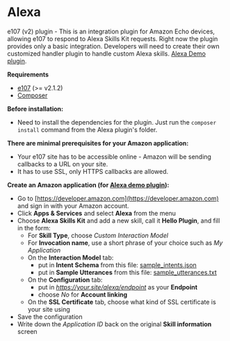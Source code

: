 # Alexa
e107 (v2) plugin - This is an integration plugin for Amazon Echo devices, allowing e107 to respond to Alexa Skills Kit requests. Right now the plugin provides only a basic integration. Developers will need to create their own customized handler plugin to handle custom Alexa skills. [Alexa Demo plugin](https://github.com/lonalore/alexa_demo).

**Requirements**
- [e107](https://github.com/e107inc/e107) (>= v2.1.2)
- [Composer](https://getcomposer.org/)

**Before installation:**
- Need to install the dependencies for the plugin. Just run the `composer install` command from the Alexa plugin's folder.

**There are minimal prerequisites for your Amazon application:**
- Your e107 site has to be accessible online - Amazon will be sending callbacks to a URL on your site.
- It has to use SSL, only HTTPS callbacks are allowed.

**Create an Amazon application (for [Alexa demo plugin](https://github.com/lonalore/alexa_demo)):**
* Go to [https://developer.amazon.com](https://developer.amazon.com) and sign in with your Amazon account.
* Click **Apps & Services** and select **Alexa** from the menu
* Choose **Alexa Skills Kit** and add a new skill, call it **Hello Plugin**, and fill in the form:
  * For **Skill Type**, choose _Custom Interaction Model_
  * For **Invocation name**, use a short phrase of your choice such as _My Application_
  * On the **Interaction Model** tab:
    * put in **Intent Schema** from this file: [sample_intents.json](https://github.com/lonalore/alexa_demo/blob/master/sample_intents.json)
    * put in **Sample Utterances** from this file: [sample_utterances.txt](https://github.com/lonalore/alexa_demo/blob/master/sample_utterances.txt)
  * On the **Configuration** tab:
    * put in _https://your.site/alexa/endpoint_ as your **Endpoint**
    * choose _No_ for **Account linking**
  * On the **SSL Certificate** tab, choose what kind of SSL certificate is your site using
* Save the configuration
* Write down the _Application ID_ back on the original **Skill information** screen
